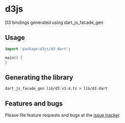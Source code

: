 # d3js

D3 bindings generated using dart_js_facade_gen

## Usage

```dart
import 'package:d3js/d3.dart';

main() {
}
```

## Generating the library

```
dart_js_facade_gen lib/d3.v3.d.ts > lib/d3.dart
```

## Features and bugs

Please file feature requests and bugs at the [issue tracker][tracker].

[tracker]: http://github.com/d3js-dart/issues
